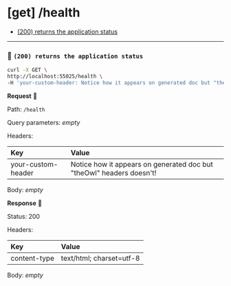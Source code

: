 # [get] /health

* [(200) returns the application status](#bde4588532)

---

### :chicken: `(200) returns the application status` <a name="bde4588532"></a>

```sh
curl -X GET \
http://localhost:55025/health \
-H 'your-custom-header: Notice how it appears on generated doc but "theOwl" headers doesn't!'
```

**Request** :egg:

Path: `/health`

Query parameters: _empty_

Headers: 

| Key | Value |
| :--- | :--- |
| your-custom-header | Notice how it appears on generated doc but "theOwl" headers doesn't! |

Body: _empty_

**Response** :hatching_chick:

Status: 200

Headers: 

| Key | Value |
| :--- | :--- |
| content-type | text/html; charset=utf-8 |

Body: _empty_
